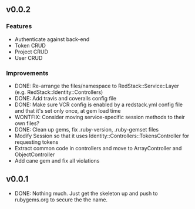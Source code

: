 ## v0.0.2

###	Features

* Authenticate against back-end
* Token CRUD
* Project CRUD
* User CRUD

###	Improvements

* DONE: Re-arrange the files/namespace to RedStack::Service::Layer (e.g. RedStack::Identity::Controllers)
* DONE: Add travis and coveralls config file
* DONE: Make sure VCR config is enabled by a redstack.yml config file and that it's set only once, at gem load time
* WONTFIX: Consider moving service-specific session methods to their own files?
* DONE: Clean up gems, fix .ruby-version, .ruby-gemset files
* Modify Session so that it uses Identity::Controllers::TokensController for requesting tokens
* Extract common code in controllers and move to ArrayController and ObjectController
* Add cane gem and fix all violations

## v0.0.1

* DONE: Nothing much. Just get the skeleton up and push to rubygems.org to secure the the name.